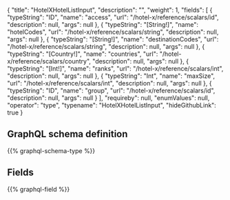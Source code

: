 {
  "title": "HotelXHotelListInput",
  "description": "",
  "weight": 1,
  "fields": [
    {
      "typeString": "ID",
      "name": "access",
      "url": "/hotel-x/reference/scalars/id",
      "description": null,
      "args": null
    },
    {
      "typeString": "[String!]",
      "name": "hotelCodes",
      "url": "/hotel-x/reference/scalars/string",
      "description": null,
      "args": null
    },
    {
      "typeString": "[String!]",
      "name": "destinationCodes",
      "url": "/hotel-x/reference/scalars/string",
      "description": null,
      "args": null
    },
    {
      "typeString": "[Country!]",
      "name": "countries",
      "url": "/hotel-x/reference/scalars/country",
      "description": null,
      "args": null
    },
    {
      "typeString": "[Int!]",
      "name": "ranks",
      "url": "/hotel-x/reference/scalars/int",
      "description": null,
      "args": null
    },
    {
      "typeString": "Int",
      "name": "maxSize",
      "url": "/hotel-x/reference/scalars/int",
      "description": null,
      "args": null
    },
    {
      "typeString": "ID",
      "name": "group",
      "url": "/hotel-x/reference/scalars/id",
      "description": null,
      "args": null
    }
  ],
  "requireby": null,
  "enumValues": null,
  "operator": "type",
  "typename": "HotelXHotelListInput",
  "hideGithubLink": true
}
## GraphQL schema definition

{{% graphql-schema-type %}}

## Fields

{{% graphql-field %}}
